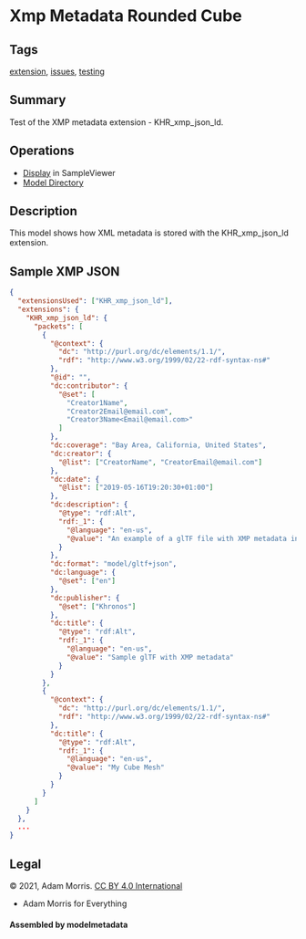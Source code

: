 # Xmp Metadata Rounded Cube

## Tags

[extension](../../Models-extension.md), [issues](../../Models-issues.md), [testing](../../Models-testing.md)

## Summary

Test of the XMP metadata extension - KHR_xmp_json_ld.

## Operations

* [Display](https://github.khronos.org/glTF-Sample-Viewer-Release/?model=https://raw.GithubUserContent.com/KhronosGroup/glTF-Sample-Assets/main/./Models/XmpMetadataRoundedCube/glTF/XmpMetadataRoundedCube.gltf) in SampleViewer
* [Model Directory](./)

## Description

This model shows how XML metadata is stored with the KHR_xmp_json_ld extension.

## Sample XMP JSON

```json
{
  "extensionsUsed": ["KHR_xmp_json_ld"],
  "extensions": {
    "KHR_xmp_json_ld": {
      "packets": [
        {
          "@context": {
            "dc": "http://purl.org/dc/elements/1.1/",
            "rdf": "http://www.w3.org/1999/02/22-rdf-syntax-ns#"
          },
          "@id": "",
          "dc:contributor": {
            "@set": [
              "Creator1Name",
              "Creator2Email@email.com",
              "Creator3Name<Email@email.com>"
            ]
          },
          "dc:coverage": "Bay Area, California, United States",
          "dc:creator": {
            "@list": ["CreatorName", "CreatorEmail@email.com"]
          },
          "dc:date": {
            "@list": ["2019-05-16T19:20:30+01:00"]
          },
          "dc:description": {
            "@type": "rdf:Alt",
            "rdf:_1": {
              "@language": "en-us",
              "@value": "An example of a glTF file with XMP metadata in it"
            }
          },
          "dc:format": "model/gltf+json",
          "dc:language": {
            "@set": ["en"]
          },
          "dc:publisher": {
            "@set": ["Khronos"]
          },
          "dc:title": {
            "@type": "rdf:Alt",
            "rdf:_1": {
              "@language": "en-us",
              "@value": "Sample glTF with XMP metadata"
            }
          }
        },
        {
          "@context": {
            "dc": "http://purl.org/dc/elements/1.1/",
            "rdf": "http://www.w3.org/1999/02/22-rdf-syntax-ns#"
          },
          "dc:title": {
            "@type": "rdf:Alt",
            "rdf:_1": {
              "@language": "en-us",
              "@value": "My Cube Mesh"
            }
          }
        }
      ]
    }
  },
  ...
}
```


## Legal

&copy; 2021, Adam Morris. [CC BY 4.0 International](https://creativecommons.org/licenses/by/4.0/legalcode)

 - Adam Morris for Everything

#### Assembled by modelmetadata